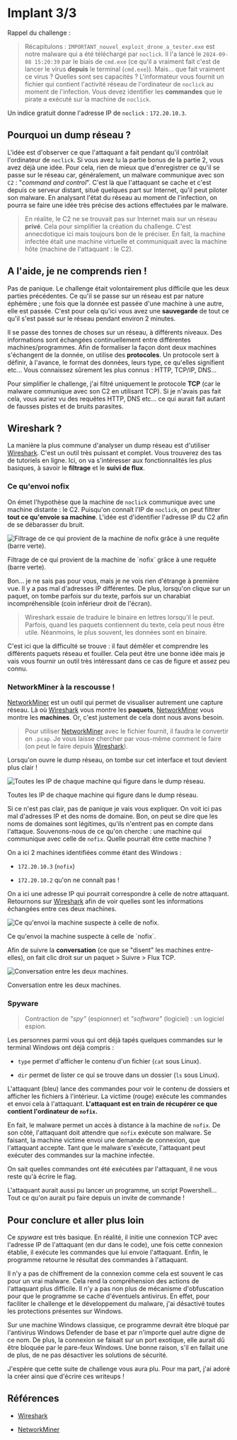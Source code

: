 # Implant 3/3

Rappel du challenge : 

> Récapitulons : `IMPORTANT_nouvel_exploit_drone_a_tester.exe` est notre malware qui a été téléchargé par `noclick`. Il l'a lancé le `2024-09-08 15:20:39` par le biais de `cmd.exe` (ce qu'il a vraiment fait c'est de lancer le virus **depuis** le terminal (`cmd.exe`)). Mais... que fait vraiment ce virus ? Quelles sont ses capacités ? L'informateur vous fournit un fichier qui contient l'activité réseau de l'ordinateur de `noclick` au moment de l'infection. Vous devez identifier les **commandes** que le pirate a exécuté sur la machine de `noclick`.

Un indice gratuit donne l'adresse IP de `noclick` : `172.20.10.3`.

## Pourquoi un dump réseau ?

L'idée est d'observer ce que l'attaquant a fait pendant qu'il contrôlait l'ordinateur de `noclick`. Si vous avez lu la partie bonus de la partie 2, vous avez déjà une idée. Pour cela, rien de mieux que d'enregistrer ce qu'il se passe sur le réseau car, généralement, un malware communique avec son `C2` : "*command and control*". C'est là que l'attaquant se cache et c'est depuis ce serveur distant, situé quelques part sur Internet, qu'il peut piloter son malware. En analysant l'état du réseau au moment de l'infection, on pourra se faire une idée très précise des actions effectuées par le malware.

> En réalite, le C2 ne se trouvait pas sur Internet mais sur un réseau **privé**. Cela pour simplifier la création du challenge. C'est annecdotique ici mais toujours bon de le préciser. En fait, la machine infectée était une machine virtuelle et communiquait avec la machine hôte (machine de l'attaquant : le C2).

## A l'aide, je ne comprends rien !

Pas de panique. Le challenge était volontairement plus difficile que les deux parties précédentes. Ce qu'il se passe sur un réseau est par nature éphémère ; une fois que la donnée est passée d'une machine à une autre, elle est passée. C'est pour cela qu'ici vous avez une **sauvegarde** de tout ce qu'il s'est passé sur le réseau pendant environ 2 minutes.

Il se passe des tonnes de choses sur un réseau, à différents niveaux. Des informations sont échangées continuellement entre différentes machines/programmes. Afin de formaliser la façon dont deux machines s'échangent de la donnée, on utilise des **protocoles**. Un protocole sert à définir, à l'avance, le format des données, leurs type, ce qu'elles signifient etc... Vous connaissez sûrement les plus connus : HTTP, TCP/IP, DNS...

Pour simplifier le challenge, j'ai filtré uniquement le protocole **TCP** (car le malware communique avec son C2 en utilisant TCP). Si je n'avais pas fait cela, vous auriez vu des requêtes HTTP, DNS etc... ce qui aurait fait autant de fausses pistes et de bruits parasites.

## Wireshark ?

La manière la plus commune d'analyser un dump réseau est d'utiliser [Wireshark](https://www.wireshark.org/download.html). C'est un outil très puissant et complet. Vous trouverez des tas de tutoriels en ligne. Ici, on va s'intéresser aux fonctionnalités les plus basiques, à savoir le **filtrage** et le **suivi de flux**.

### Ce qu'envoi nofix

On émet l'hypothèse que la machine de `noclick` communique avec une machine distante : le C2. Puisqu'on connaît l'IP de `noclick`, on peut filtrer **tout ce qu'envoie sa machine**. L'idée est d'identifier l'adresse IP du C2 afin de se débarasser du bruit.

![Filtrage de ce qui provient de la machine de `nofix` grâce à une requête (barre verte).](ip_src_nofix.png)

<figcaption>Filtrage de ce qui provient de la machine de `nofix` grâce à une requête (barre verte).</figcaption>

Bon... je ne sais pas pour vous, mais je ne vois rien d'étrange à première vue. Il y a pas mal d'adresses IP différentes. De plus, lorsqu'on clique sur un paquet, on tombe parfois sur du texte, parfois sur un charabiat incompréhensible (coin inférieur droit de l'écran).

> Wireshark essaie de traduire le binaire en lettres lorsqu'il le peut. Parfois, quand les paquets contiennent du texte, cela peut nous être utile. Néanmoins, le plus souvent, les données sont en binaire.

C'est ici que la difficulté se trouve : il faut démêler et comprendre les différents paquets réseau et fouiller. Cela peut être une bonne idée mais je vais vous fournir un outil très intéressant dans ce cas de figure et assez peu connu.

### NetworkMiner à la rescousse !

[NetworkMiner](TODO) est un outil qui permet de visualiser autrement une capture réseau. Là où [Wireshark](https://www.wireshark.org/download.html) vous montre les **paquets**, [NetworkMiner](TODO) vous montre les **machines**. Or, c'est justement de cela dont nous avons besoin.

> Pour utiliser [NetworkMiner](TODO) avec le fichier fournit, il faudra le convertir en `.pcap`. Je vous laisse chercher par vous-même comment le faire (on peut le faire depuis [Wireshark](https://www.wireshark.org/download.html)).

Lorsqu'on ouvre le dump réseau, on tombe sur cet interface et tout devient plus clair !

![Toutes les IP de chaque machine qui figure dans le dump réseau.](network_miner.png)

<figcaption>Toutes les IP de chaque machine qui figure dans le dump réseau.</figcaption>

Si ce n'est pas clair, pas de panique je vais vous expliquer. On voit ici pas mal d'adresses IP et des noms de domaine. Bon, on peut se dire que les noms de domaines sont légitimes, qu'ils n'entrent pas en compte dans l'attaque. Souvenons-nous de ce qu'on cherche : une machine qui communique avec celle de `nofix`. Quelle pourrait être cette machine ?

On a ici 2 machines identifiées comme étant des Windows : 

- `172.20.10.3` (`nofix`)

- `172.20.10.2` qu'on ne connaît pas !

On a ici une adresse IP qui pourrait correspondre à celle de notre attaquant. Retournons sur [Wireshark](https://www.wireshark.org/download.html) afin de voir quelles sont les informations échangées entre ces deux machines.

![Ce qu'envoi la machine suspecte à celle de `nofix`.](conversation_c2.png)

<figcaption>Ce qu'envoi la machine suspecte à celle de `nofix`.</figcaption>

Afin de suivre la **conversation** (ce que se "disent" les machines entre-elles), on fait clic droit sur un paquet > Suivre > Flux TCP.

![Conversation entre les deux machines.](flux.png)

<figcaption>Conversation entre les deux machines.</figcaption>

### Spyware

> Contraction de *"spy"* (espionner) et *"software"* (logiciel) : un logiciel espion.

Les personnes parmi vous qui ont déjà tapés quelques commandes sur le terminal Windows ont déjà compris : 

- `type` permet d'afficher le contenu d'un fichier (`cat` sous Linux).

- `dir` permet de lister ce qui se trouve dans un dossier (`ls` sous Linux).

L'attaquant (bleu) lance des commandes pour voir le contenu de dossiers et afficher les fichiers à l'intérieur. La victime (rouge) exécute les commandes et envoi cela à l'attaquant. **L'attaquant est en train de récupérer ce que contient l'ordinateur de `nofix`.**

En fait, le malware permet un accès à distance à la machine de `nofix`. De son côté, l'attaquant doit attendre que `nofix` exécute son malware. Se faisant, la machine victime envoi une demande de connexion, que l'attaquant accepte. Tant que le malware s'exécute, l'attaquant peut exécuter des commandes sur la machine infectée.

On sait quelles commandes ont été exécutées par l'attaquant, il ne vous reste qu'à écrire le flag.

L'attaquant aurait aussi pu lancer un programme, un script Powershell... Tout ce qu'on aurait pu faire depuis un invite de commande !

## Pour conclure et aller plus loin

Ce *spyware* est très basique. En réalité, il initie une connexion TCP avec l'adresse IP de l'attaquant (en dur dans le code), une fois cette connexion établie, il exécute les commandes que lui envoie l'attaquant. Enfin, le programme retourne le résultat des commandes à l'attaquant.

Il n'y a pas de chiffrement de la connexion comme cela est souvent le cas pour un vrai malware. Cela rend la compréhension des actions de l'attaquant plus difficile. Il n'y a pas non plus de mécanisme d'obfuscation pour que le programme se cache d'éventuels antivirus. En effet, pour faciliter le challenge et le développement du malware, j'ai désactivé toutes les protections présentes sur Windows.

Sur une machine Windows classique, ce programme devrait être bloqué par l'antivirus Windows Defender de base et par n'importe quel autre digne de ce nom. De plus, la connexion se faisait sur un port exotique, elle aurait dû être bloquée par le pare-feux Windows. Une bonne raison, s'il en fallait une de plus, de ne pas désactiver les solutions de sécurité.

J'espère que cette suite de challenge vous aura plu. Pour ma part, j'ai adoré la créer ainsi que d'écrire ces writeups !

## Références

- [Wireshark](https://www.wireshark.org/download.html)

- [NetworkMiner](TODO)